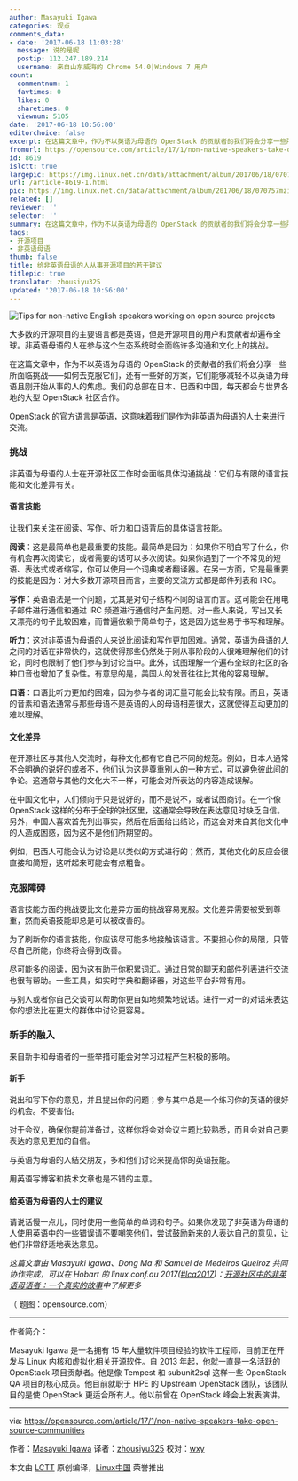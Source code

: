 ```yaml
---
author: Masayuki Igawa
categories: 观点
comments_data:
- date: '2017-06-18 11:03:28'
  message: 说的是呢
  postip: 112.247.189.214
  username: 来自山东威海的 Chrome 54.0|Windows 7 用户
count:
  commentnum: 1
  favtimes: 0
  likes: 0
  sharetimes: 0
  viewnum: 5105
date: '2017-06-18 10:56:00'
editorchoice: false
excerpt: 在这篇文章中，作为不以英语为母语的 OpenStack 的贡献者的我们将会分享一些所面临挑战——如何去克服它们，还有一些好的方案，它们能够减轻不以英语为母语且刚开始从事的人的焦虑。
fromurl: https://opensource.com/article/17/1/non-native-speakers-take-open-source-communities
id: 8619
islctt: true
largepic: https://img.linux.net.cn/data/attachment/album/201706/18/070757mziaiil4l45g5a0i.png
url: /article-8619-1.html
pic: https://img.linux.net.cn/data/attachment/album/201706/18/070757mziaiil4l45g5a0i.png.thumb.jpg
related: []
reviewer: ''
selector: ''
summary: 在这篇文章中，作为不以英语为母语的 OpenStack 的贡献者的我们将会分享一些所面临挑战——如何去克服它们，还有一些好的方案，它们能够减轻不以英语为母语且刚开始从事的人的焦虑。
tags:
- 开源项目
- 非英语母语
thumb: false
title: 给非英语母语的人从事开源项目的若干建议
titlepic: true
translator: zhousiyu325
updated: '2017-06-18 10:56:00'
---
```


![Tips for non-native English speakers working on open source projects](https://img.linux.net.cn/data/attachment/album/201706/18/070757mziaiil4l45g5a0i.png "Tips for non-native English speakers working on open source projects")


大多数的开源项目的主要语言都是英语，但是开源项目的用户和贡献者却遍布全球。非英语母语的人在参与这个生态系统时会面临许多沟通和文化上的挑战。


在这篇文章中，作为不以英语为母语的 OpenStack 的贡献者的我们将会分享一些所面临挑战——如何去克服它们，还有一些好的方案，它们能够减轻不以英语为母语且刚开始从事的人的焦虑。我们的总部在日本、巴西和中国，每天都会与世界各地的大型 OpenStack 社区合作。


OpenStack 的官方语言是英语，这意味着我们是作为非英语为母语的人士来进行交流。


### 挑战


非英语为母语的人士在开源社区工作时会面临具体沟通挑战：它们与有限的语言技能和文化差异有关。


#### 语言技能


让我们来关注在阅读、写作、听力和口语背后的具体语言技能。


**阅读**：这是最简单也是最重要的技能。最简单是因为：如果你不明白写了什么，你有机会再次阅读它，或者需要的话可以多次阅读。如果你遇到了一个不常见的短语、表达式或者缩写，你可以使用一个词典或者翻译器。在另一方面，它是最重要的技能是因为：对大多数开源项目而言，主要的交流方式都是邮件列表和 IRC。


**写作**：英语语法是一个问题，尤其是对句子结构不同的语言而言。这可能会在用电子邮件进行通信和通过 IRC 频道进行通信时产生问题。对一些人来说，写出又长又漂亮的句子比较困难，而普遍依赖于简单句子，这是因为这些易于书写和理解。


**听力**：这对非英语为母语的人来说比阅读和写作更加困难。通常，英语为母语的人之间的对话在非常快的，这就使得那些仍然处于刚从事阶段的人很难理解他们的讨论，同时也限制了他们参与到讨论当中。此外，试图理解一个遍布全球的社区的各种口音也增加了复杂性。有意思的是，美国人的发音往往比其他的容易理解。


**口语**：口语比听力更加的困难，因为参与者的词汇量可能会比较有限。而且，英语的音素和语法通常与那些母语不是英语的人的母语相差很大，这就使得互动更加的难以理解。


#### 文化差异


在开源社区与其他人交流时，每种文化都有它自己不同的规范。例如，日本人通常不会明确的说好的或者不，他们认为这是尊重别人的一种方式，可以避免彼此间的争论。这通常与其他的文化大不一样，可能会对所表达的内容造成误解。


在中国文化中，人们倾向于只是说好的，而不是说不，或者试图商讨。在一个像 OpenStack 这样的分布于全球的社区里，这通常会导致在表达意见时缺乏自信。另外，中国人喜欢首先列出事实，然后在后面给出结论，而这会对来自其他文化中的人造成困惑，因为这不是他们所期望的。


例如，巴西人可能会认为讨论是以类似的方式进行的；然而，其他文化的反应会很直接和简短，这听起来可能会有点粗鲁。


### 克服障碍


语言技能方面的挑战要比文化差异方面的挑战容易克服。文化差异需要被受到尊重，然而英语技能却总是可以被改善的。


为了刷新你的语言技能，你应该尽可能多地接触该语言。不要担心你的局限，只管尽自己所能，你终将会得到改善。


尽可能多的阅读，因为这有助于你积累词汇。通过日常的聊天和邮件列表进行交流也很有帮助。一些工具，如实时字典和翻译器，对这些平台非常有用。


与别人或者你自己交谈可以帮助你更自如地频繁地说话。进行一对一的对话来表达你的想法比在更大的群体中讨论更容易。


### 新手的融入


来自新手和母语者的一些举措可能会对学习过程产生积极的影响。


#### 新手


说出和写下你的意见，并且提出你的问题；参与其中总是一个练习你的英语的很好的机会。不要害怕。


对于会议，确保你提前准备过，这样你将会对会议主题比较熟悉，而且会对自己要表达的意见更加的自信。


与英语为母语的人结交朋友，多和他们讨论来提高你的英语技能。


用英语写博客和技术文章也是不错的主意。


#### 给英语为母语的人士的建议


请说话慢一点儿，同时使用一些简单的单词和句子。如果你发现了非英语为母语的人使用英语中的一些错误请不要嘲笑他们，尝试鼓励新来的人表达自己的意见，让他们非常舒适地表达意见。


*这篇文章由 Masayuki Igawa、Dong Ma 和 Samuel de Medeiros Queiroz 共同协作完成，可以在 Hobart 的 linux.conf.au 2017([#lca2017](https://twitter.com/search?q=%23lca2017&src=typd))：[开源社区中的非英语母语者：一个真实的故事](https://linux.conf.au/schedule/presentation/70/)中了解更多*


（ 题图：opensource.com）




---


作者简介：


Masayuki Igawa 是一名拥有 15 年大量软件项目经验的软件工程师，目前正在开发与 Linux 内核和虚拟化相关开源软件。自 2013 年起，他就一直是一名活跃的 OpenStack 项目贡献者。他是像 Tempest 和 subunit2sql 这样一些 OpenStack QA 项目的核心成员。他目前就职于 HPE 的 Upstream OpenStack 团队，该团队目的是使 OpenStack 更适合所有人。他以前曾在 OpenStack 峰会上发表演讲。




---


via: <https://opensource.com/article/17/1/non-native-speakers-take-open-source-communities>


作者：[Masayuki Igawa](https://opensource.com/users/masayukig) 译者：[zhousiyu325](https://github.com/zhousiyu325) 校对：[wxy](https://github.com/wxy)


本文由 [LCTT](https://github.com/LCTT/TranslateProject) 原创编译，[Linux中国](https://linux.cn/) 荣誉推出